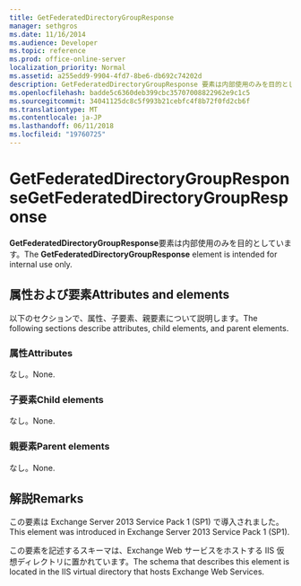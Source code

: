 ```yaml
---
title: GetFederatedDirectoryGroupResponse
manager: sethgros
ms.date: 11/16/2014
ms.audience: Developer
ms.topic: reference
ms.prod: office-online-server
localization_priority: Normal
ms.assetid: a255edd9-9904-4fd7-8be6-db692c74202d
description: GetFederatedDirectoryGroupResponse 要素は内部使用のみを目的としています。
ms.openlocfilehash: badde5c6360deb399cbc35707008822962e9c1c5
ms.sourcegitcommit: 34041125dc8c5f993b21cebfc4f8b72f0fd2cb6f
ms.translationtype: MT
ms.contentlocale: ja-JP
ms.lasthandoff: 06/11/2018
ms.locfileid: "19760725"
---
```

# <a name="getfederateddirectorygroupresponse"></a><span data-ttu-id="9451e-103">GetFederatedDirectoryGroupResponse</span><span class="sxs-lookup"><span data-stu-id="9451e-103">GetFederatedDirectoryGroupResponse</span></span>

<span data-ttu-id="9451e-104">**GetFederatedDirectoryGroupResponse**要素は内部使用のみを目的としています。</span><span class="sxs-lookup"><span data-stu-id="9451e-104">The **GetFederatedDirectoryGroupResponse** element is intended for internal use only.</span></span> 

## <a name="attributes-and-elements"></a><span data-ttu-id="9451e-105">属性および要素</span><span class="sxs-lookup"><span data-stu-id="9451e-105">Attributes and elements</span></span>

<span data-ttu-id="9451e-106">以下のセクションで、属性、子要素、親要素について説明します。</span><span class="sxs-lookup"><span data-stu-id="9451e-106">The following sections describe attributes, child elements, and parent elements.</span></span>
  
### <a name="attributes"></a><span data-ttu-id="9451e-107">属性</span><span class="sxs-lookup"><span data-stu-id="9451e-107">Attributes</span></span>

<span data-ttu-id="9451e-108">なし。</span><span class="sxs-lookup"><span data-stu-id="9451e-108">None.</span></span>
  
### <a name="child-elements"></a><span data-ttu-id="9451e-109">子要素</span><span class="sxs-lookup"><span data-stu-id="9451e-109">Child elements</span></span>

<span data-ttu-id="9451e-110">なし。</span><span class="sxs-lookup"><span data-stu-id="9451e-110">None.</span></span>
  
### <a name="parent-elements"></a><span data-ttu-id="9451e-111">親要素</span><span class="sxs-lookup"><span data-stu-id="9451e-111">Parent elements</span></span>

<span data-ttu-id="9451e-112">なし。</span><span class="sxs-lookup"><span data-stu-id="9451e-112">None.</span></span>
  
## <a name="remarks"></a><span data-ttu-id="9451e-113">解説</span><span class="sxs-lookup"><span data-stu-id="9451e-113">Remarks</span></span>

<span data-ttu-id="9451e-114">この要素は Exchange Server 2013 Service Pack 1 (SP1) で導入されました。</span><span class="sxs-lookup"><span data-stu-id="9451e-114">This element was introduced in Exchange Server 2013 Service Pack 1 (SP1).</span></span>
  
<span data-ttu-id="9451e-115">この要素を記述するスキーマは、Exchange Web サービスをホストする IIS 仮想ディレクトリに置かれています。</span><span class="sxs-lookup"><span data-stu-id="9451e-115">The schema that describes this element is located in the IIS virtual directory that hosts Exchange Web Services.</span></span>
  

